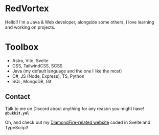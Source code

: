 # RedVortex
Hello!! I'm a Java & Web developer, alongside some others, I love learning and working on projects.

# Toolbox
* Astro, Vite, Svelte
* CSS, TailwindCSS, SCSS
* Java (my default language and the one I like the most)
* C#, JS (Node, Express), TS, Python
* SQL, MongoDB, Git

## Contact
Talk to me on Discord about anything for any reason you might have! **`@bukkit.yml`**

Oh, and check out my [DiamondFire-related website](https://red.dfonline.dev/) coded in Svelte and TypeScript!
